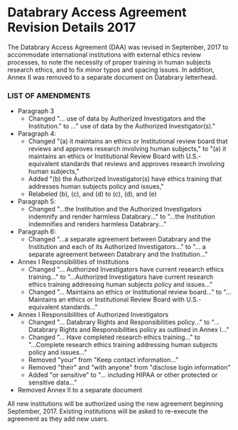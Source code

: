 # Databrary Access Agreement Revision Details 2017

The Databrary Access Agreement (DAA) was revised in September, 2017 to accommodate international institutions with external ethics review processes, to note the necessity of proper training in human subjects research ethics, and to fix minor typos and spacing issues. In addition, Annex II was removed to a separate document on Databrary letterhead.
 
### LIST OF AMENDMENTS

- Paragraph 3
	- Changed "... use of data by Authorized Investigators and the Institution." to ..." use of data by the Authorized Investigator(s)."
- Paragraph 4:
	- Changed "(a) it maintains an ethics or Institutional review board that reviews and approves research involving human subjects," to "(a) it maintains an ethics or Institutional Review Board with U.S.-equivalent standards that reviews and approves research involving human subjects,"
	- Added "(b) the Authorized Investigator(s) have ethics training that addresses human subjects policy and issues,"
	- Relabeled (b), (c), and (d) to (c), (d), and (e)
- Paragraph 5:
	- Changed "...the Institution and the Authorized Investigators indemnify and render harmless Databrary..." to "...the Institution indemnifies and renders harmless Databrary..."
- Paragraph 6:
	- Changed "...a separate agreement between Databrary and the Institution and each of its Authorized Investigators..." to "... a separate agreement between Databrary and the Institution..."
- Annex I Responsibilities of Institutions
	- Changed "... Authorized Investigators have current research ethics training..." to "...Authorized Investigators have current research ethics training addressing human subjects policy and issues..."
	- Changed "... Maintains an ethics or Institutional review board..." to "... Maintains an ethics or Institutional Review Board with U.S.-equivalent standards..."
- Annex I Responsibilities of Authorized Investigators
	- Changed "... Databrary Rights and Responsibilities policy..." to "... Databrary Rights and Responsibilities policy as outlined in Annex I..."
	- Changed "... Have completed research ethics training..." to "...Complete research ethics training addressing human subjects policy and issues..."
	- Removed "your" from "Keep contact information..."
	- Removed "their" and "with anyone" from "disclose login information"
	- Added "or sensitive" to "... including HIPAA or other protected or sensitive data..."
- Removed Annex II to a separate document

All new institutions will be authorized using the new agreement beginning September, 2017. Existing institutions will be asked to re-execute the agreement as they add new users.